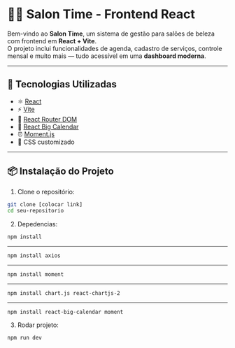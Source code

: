 # 💇‍♀️ Salon Time - Frontend React

Bem-vindo ao **Salon Time**, um sistema de gestão para salões de beleza com frontend em **React + Vite**.  
O projeto inclui funcionalidades de agenda, cadastro de serviços, controle mensal e muito mais — tudo acessível em uma **dashboard moderna**.  

---

## 🚀 Tecnologias Utilizadas

- ⚛️ [React](https://react.dev/)  
- ⚡ [Vite](https://vitejs.dev/)  
- 🔀 [React Router DOM](https://reactrouter.com/)  
- 📅 [React Big Calendar](https://github.com/jquense/react-big-calendar)  
- ⏰ [Moment.js](https://momentjs.com/)  
- 🎨 CSS customizado  

---

## 📦 Instalação do Projeto

1. Clone o repositório:

```bash
git clone [colocar link]
cd seu-repositorio
``` 

2. Depedencias:

```
npm install
```

-------------------------
```
npm install axios
```
------------------------

```
npm install moment
```
------------------------


```
npm install chart.js react-chartjs-2
```

-------------------------



```
npm install react-big-calendar moment
```

3. Rodar projeto:

```
npm run dev
```